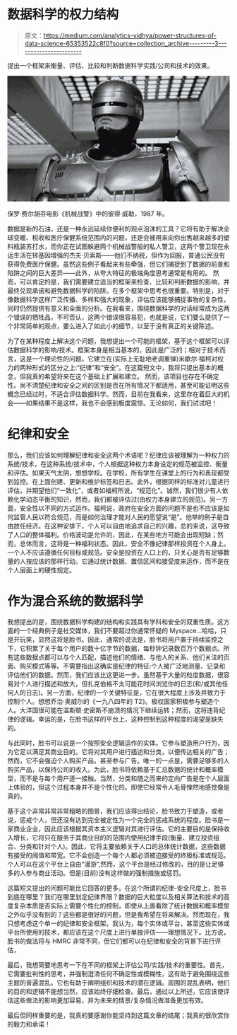 # 数据科学的权力结构

> 原文：<https://medium.com/analytics-vidhya/power-structures-of-data-science-65353522c8f0?source=collection_archive---------3----------------------->

提出一个框架来衡量、评估、比较和判断数据科学实践/公司和技术的效果。

![](img/ddad8cd7ecffc8300f61c50e77232172.png)

保罗·费尔胡芬电影《机械战警》中的彼得·威勒，1987 年。

数据是新的石油，还是一种永远延续你便利的观点泡沫的工具？它将有助于解决全球变暖、税收和医疗保健系统范围内的问题，还是会被用来向你出售越来越多的塑料瓶装苏打水，而你正在试图躲避两个机械战警般的私人警卫，这两个警卫现在永远生活在转基因增强的杰夫·贝索斯——他们不纳税，但作为回报，普通公民没有获得免费医疗保健。虽然这些例子看起来有些牵强，但它们捕捉到了数据的前景和陷阱之间的巨大差异——此外，从夸大特征的极端角度思考通常是有用的。
然而，可以肯定的是，我们需要建立适当的框架来检查、比较和判断数据的影响，并最终兑现承诺和避免数据科学的陷阱。在多个框架中思考也很重要。特别是，对于像数据科学这样广泛传播、多样和强大的现象，评估应该能够捕捉事物的复杂性，同时仍然提供有意义和全面的分析。在我看来，围绕数据科学的对话经常成为这两个错误的牺牲品，不可否认，这两个错误很容易犯，也就是说，它们要么提供了一个非常简单的观点，要么进入了如此小的细节，以至于没有真正的关键陈述。

为了在某种程度上解决这个问题，我想提出一个可能的框架，基于这个框架可以评估数据科学的影响/技术。框架本身是相当基本的，因此是广泛的；相对于技术而言，这是一个理论性的问题。它建立在(实际上无耻地老调重弹)米歇尔·福柯对权力的两种形式的区分之上:“纪律”和“安全”。在这篇短文中，我将只提出基本的概念，但我真的希望将来在这个基础上扩展和建立。
然而，该项目也存在不确定性。尚不清楚纪律和安全之间的区别是否在所有情况下都适用，甚至可能证明这些概念已经过时，不适合评估数据科学。然而，目前在我看来，这里存在着巨大的机会——如果结果不是这样，我也不会感到极度震惊。无论如何，我们试试吧！

# 纪律和安全

那么，我们应该如何理解纪律和安全这两个术语呢？纪律应该被理解为一种权力的系统/技术，在这种系统/技术中，个人根据这种权力本身设定的规范被监控、衡量和评估。如果天气太阴，想想学校。在学校，所有学生在课堂上的行为和表现都受到监控。在上面创建、更新和维护标签和日志。此外，根据同样的标准对儿童进行评估，并期望他们“一致化”，或者如福柯所说，“规范化”。诚然，我们很少有人依赖化学动态平衡的知识，然而，我们都被评估过(由权力本身建立的规范)。另一方面，安全性以不同的方式运作。福柯说，政府在安全方面的问题不是也不应该是如何监管人民以符合规范，而是如何治理才能对人民的愿望说“是”。他举的例子是自由放任经济。在这种安排下，个人可以自由地追求自己的兴趣，总的来说，这导致了人口的整体福利。价格波动是允许的，因此，在某些地方可能会出现短缺；然而，总体而言，这将是一种福利状态。因此，安全不像纪律那样投资在个人身上。一个人不应该遵循任何目标或规范。安全是投资在人口上的，只关心是否有足够数量的人按应该的那样行动。它通过统计数据、置信区间和接受度来运作，而不是在个人层面上的硬性规定。

# 作为混合系统的数据科学

我想提出的是，围绕数据科学构建的结构和实践具有学科和安全的双重性质。这方面的一个经典例子是社交媒体，我们不要超过你通常怀疑的 Myspace…哈哈，只是开玩笑，显然这将是脸书。因此，通常的说法是，脸书将用户置于持续监控之下，它积累了关于每个用户的数十亿字节的数据，每秒钟记录数百万个数据点。所有这些数据点都可以与个人匹配，描述他们的情绪、与他人的关系、他们关注的页面、购买模式等等。不需要指出这确实是纪律的特征:个人被广泛地测量、记录和评估他们的数据。然而，我们应该比这更进一步。虽然基于大量的粒度数据，很容易对个人进行描述和放大，但扎克伯格不太可能花时间浏览你的日志(和/或其他任何人的日志)。另一方面，纪律的一个关键特征是，它在很大程度上涉及并致力于控制个人。想想乔治·奥威尔的《一九八四年的 T2》。极权国家积极参与塑造个人。大洋国很可能在温斯顿·史密斯不崩溃的情况下继续运转；然而，这将违背纪律的逻辑。幸运的是，在脸书这样的平台上，这种控制到这种程度的渴望是缺失的。

与此同时，脸书可以说是一个按照安全逻辑运作的实体。它参与塑造用户行为，因为它足以满足其商业目的。它将对其用户进行描述和分类，以便传达相关的广告；然而，它不会强迫个人购买产品，甚至参与广告。唯一的一点是，需要足够多的人购买产品，以保持公司的收入。为此，脸书将依赖基于汇总数据的统计和概率模型，而不是与每个用户逐一接触。当然，分类和随之而来的定向广告是在个人层面上体验的，但这个过程本身并不是个性化的。即使它经常令人毛骨悚然地感觉像是真的。

基于这个非常非常非常粗略的图景，我们应该得出结论，脸书致力于塑造，或者说，惩戒个人，但还没有达到完全被定性为一个完全的惩戒系统的程度。脸书是一家商业企业，因此应该根据其资本主义逻辑对其进行评估。它的主要目的是保持收入增长，它将只在服务于其商业目的的范围内使用纪律手段(衡量、建立投资组合、分类和针对个人)。因此，它将主要依赖关于人口的总体统计数据，这些数据有接受的阈值和带宽。它不会创造一个每个人都必须被迫接受的终极标准或规范。个人可以在这个平台上自由“漫游”,然而，这个平台是经过修改的，目的是让足够多的人参与商业活动。但是(目前)没有这样做的强制措施或惩罚。

这篇短文提出的问题可能比它回答的更多。在这个所谓的纪律-安全尺度上，脸书到底在哪里？我们在哪里划定纪律界限？数据的巨大粒度以及相关算法和技术的高度复杂本质是否实际上需要个性化的控制，即使从上面看除了统计数据和概率模型之外似乎没有别的？这些都是很好的问题，但是我希望在将来解决。然而现在，我只想考虑这个单一的纪律和安全框架。我认为，每个实体或平台，甚至这些实体或平台所使用的技术，都应该在这个尺度上进行单独评估——理想情况下。比方说，脸书的做法将与 HMRC 非常不同，但它们都可以在纪律和安全的背景下进行评估，

最后，我想简要地思考一下在不同的框架上评估公司/实践/技术的重要性。首先，它需要批判性的思考，并强制澄清任何不确定性或模糊性，这有助于避免围绕这些主题的普遍混乱。它也有助于阐明组织和技术的潜在逻辑。周围的混乱表明，他们的目的和逻辑不能想当然，应该始终仔细检查。最后，通过以上所述，它应该使评估这些做法的影响更加容易，并为未来的情景/复杂情况做准备更加有效。

最后但同样重要的是，我真的要感谢你能坚持到这篇文章的结尾；我真的很欣赏你的毅力和承诺！